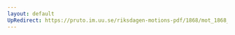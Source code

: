 ```yaml
---
layout: default
UpRedirect: https://pruto.im.uu.se/riksdagen-motions-pdf/1868/mot_1868__ak__109/mot_1868__ak__109-001.pdf
---
```


